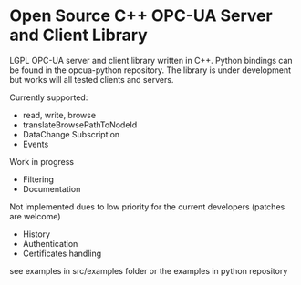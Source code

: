 Open Source C++ OPC-UA Server and Client Library
========

LGPL OPC-UA server and client library written in C++. Python bindings can be found in the opcua-python repository.
The library is under development but works will all tested clients and servers.

Currently supported:
* read, write, browse
* translateBrowsePathToNodeId
* DataChange Subscription
* Events

Work in progress
* Filtering
* Documentation

Not implemented dues to low priority for the current developers (patches are welcome)
* History
* Authentication
* Certificates handling


see examples in src/examples folder or the examples in python repository
